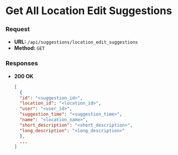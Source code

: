 # Get All Location Edit Suggestions

### Request

-   **URL:** `/api/suggestions/location_edit_suggestions`
-   **Method:** `GET`

### Responses

-   **200 OK**
    ```json
    [
      {
      "id": "<suggestion_id>",
      "location_id": "<location_id>",
      "user": "<user_id>",
      "suggestion_time": "<suggestion_time>",
      "name": "<location_name>",
      "short_description": "<short_description>",
      "long_description": "<long_description>"
      },
      ...
    ]
    ```
